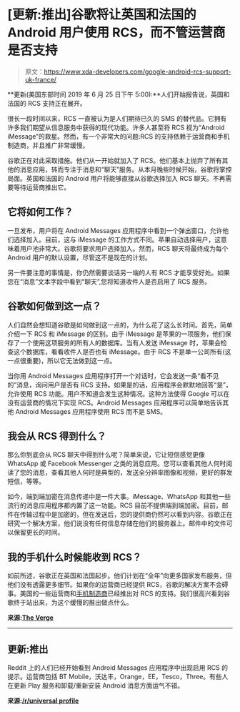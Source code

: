 # [更新:推出]谷歌将让英国和法国的 Android 用户使用 RCS，而不管运营商是否支持

> 原文：<https://www.xda-developers.com/google-android-rcs-support-uk-france/>

**更新(美国东部时间 2019 年 6 月 25 日下午 5:00):**人们开始报告说，英国和法国的 RCS 支持正在展开。

很长一段时间以来，RCS 一直被认为是人们期待已久的 SMS 的替代品。它拥有许多我们期望从信息服务中获得的现代功能。许多人甚至将 RCS 视为“Android iMessage”的救星。然而，有一个非常大的问题:RCS 的支持依赖于运营商和手机制造商，并且推广非常缓慢。

谷歌正在对此采取措施。他们从一开始就加入了 RCS。他们基本上抛弃了所有其他的消息应用，转而专注于消息和“聊天”服务。从本月晚些时候开始，谷歌将掌控局面。英国和法国的 Android 用户将能够直接从谷歌选择加入 RCS 聊天。不再需要等待运营商推出它。

## 它将如何工作？

一旦发布，用户将在 Android Messages 应用程序中看到一个弹出窗口，允许他们选择加入。目前，这与 iMessage 的工作方式不同。苹果自动选择用户，这意味着用户池非常大。谷歌将要求用户选择加入。然而，RCS 聊天将最终成为每个 Android 用户的默认设置，尽管这不是现在的计划。

另一件要注意的事情是，你仍然需要谈话另一端的人有 RCS 才能享受好处。如果您在“消息”文本字段中看到“聊天”,您将知道收件人是否启用了 RCS 服务。

## 谷歌如何做到这一点？

人们自然会想知道谷歌是如何做到这一点的，为什么花了这么长时间。首先，简单介绍一下 RCS 和 iMessage 的区别。由于 iMessage 是苹果的一项服务，他们保存了一个使用这项服务的所有人的数据库。当有人发送 iMessage 时，苹果会检查这个数据库，看看收件人是否也有 iMessage。由于 RCS 不是单一公司所有(这一点很重要)，所以它无法做到这一点。

当你用 Android Messages 应用程序打开一个对话时，它会发送一条“看不见的”消息，询问用户是否有 RCS 支持。如果是的话，应用程序会默默地回答“是”，允许使用 RCS 功能。用户不知道会发生这种情况。这种方法使得 Google 可以在没有运营商的情况下实现 RCS。Android Messages 应用程序可以简单地告诉其他 Android Messages 应用程序使用 RCS 而不是 SMS。

## 我会从 RCS 得到什么？

那么你到底会从 RCS 聊天中得到什么呢？简单来说，它让短信感觉更像 WhatsApp 或 Facebook Messenger 之类的消息应用。您可以查看其他人何时阅读了您的消息，查看其他人何时是典型的，发送全分辨率图像和视频，更好的群发短信，等等。

如今，端到端加密在消息传递中是一件大事。iMessage、WhatsApp 和其他一些流行的消息应用程序都内置了这一功能。RCS 目前不提供端到端加密。目前，邮件在传输过程中是加密的，但在发送后，您的提供商仍然可以看到内容。谷歌正在研究一个解决方案，他们说没有任何信息存储在他们的服务器上。邮件中的文件可以保留更长的时间。

## 我的手机什么时候能收到 RCS？

如前所述，谷歌正在英国和法国起步。他们计划在“全年”向更多国家发布服务，但他们没有透露更多细节。如果你的运营商已经提供 RCS，谷歌的解决方案不会碍事。美国的一些运营商和[手机制造商](https://www.xda-developers.com/samsung-announces-its-plan-to-expand-its-rcs-messaging-service/)已经推出对 RCS 的支持。我们很高兴看到谷歌终于站出来，为这个缓慢的推出做点什么。

**来源:[The Verge](https://www.theverge.com/2019/6/17/18681573/google-rcs-chat-android-texting-carriers-imessage-encryption)**

* * *

## 更新:推出

Reddit 上的人们已经开始看到 Android Messages 应用程序中出现启用 RCS 的提示。运营商包括 BT Mobile，沃达丰，Orange，EE，Tesco，Three。有些人在更新 Play 服务和卸载/重新安装 Android 消息方面运气不错。

**来源:[/r/universal profile](https://www.reddit.com/r/UniversalProfile/comments/c3dq82/enhanced_chat_ukfrance_users_discussion/)**